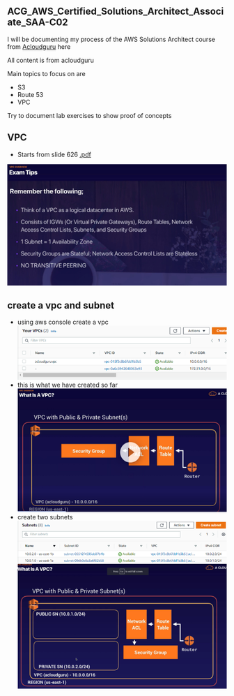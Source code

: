 ## ACG_AWS_Certified_Solutions_Architect_Associate_SAA-C02

I will be documenting my process of the AWS Solutions Architect course from [Acloudguru](https://learn.acloud.guru/course/aws-certified-solutions-architect-associate/overview) here

All content is from acloudguru

Main topics to focus on are
- S3
- Route 53
- VPC

Try to document lab exercises to show proof of concepts

## VPC
- Starts from slide 626 [.pdf](/1621966269571-AWS%20Certified%20Solutions%20Architect%20Associate%20SAA-C02%20NEW%20PDF_compressed.pdf)

![](/VPC_lab/images/vpc_1.png)

## create a vpc and subnet
- using aws console create a vpc
![](/VPC_lab/images/vpc_3.png)
- this is what we have created so far
![](/VPC_lab/images/vpc_2.png)
- create two subnets
![](/VPC_lab/images/vpc_4.png)
![](/VPC_lab/images/vpc_5.png)

